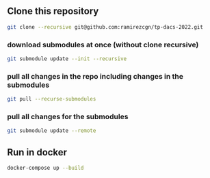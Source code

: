 ## Clone this repository

```sh
git clone --recursive git@github.com:ramirezcgn/tp-dacs-2022.git
```

### download submodules at once (without clone recursive)

```sh
git submodule update --init --recursive
```

### pull all changes in the repo including changes in the submodules

```sh
git pull --recurse-submodules
```

### pull all changes for the submodules

```sh
git submodule update --remote
```

## Run in docker

```sh
docker-compose up --build
```
